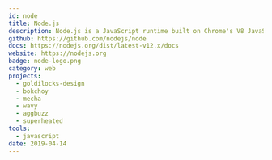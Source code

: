 ```yaml
---
id: node
title: Node.js
description: Node.js is a JavaScript runtime built on Chrome's V8 JavaScript engine.
github: https://github.com/nodejs/node
docs: https://nodejs.org/dist/latest-v12.x/docs
website: https://nodejs.org
badge: node-logo.png
category: web
projects:
  - goldilocks-design
  - bokchoy
  - mecha
  - wavy
  - aggbuzz
  - superheated
tools: 
  - javascript
date: 2019-04-14
---
```

